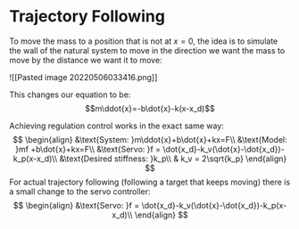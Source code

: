 # Trajectory Following
To move the mass to a position that is not at $x=0$, the idea is to simulate the wall of the natural system to move in the direction we want the mass to move by the distance we want it to move:

![[Pasted image 20220506033416.png]]

This changes our equation to be:
$$m\ddot{x}=-b\dot{x}-k(x-x_d)$$

Achieving regulation control works in the exact same way:
$$
\begin{align}
&\text{System: }m\ddot{x}+b\dot{x}+kx=F\\
&\text{Model: }mf +b\dot{x}+kx=F\\
&\text{Servo: }f = \dot{x_d}-k_v(\dot{x}-\dot{x_d})-k_p(x-x_d)\\
&\text{Desired stiffness: }k_p\\
& k_v = 2\sqrt{k_p}
\end{align}
$$
For actual trajectory following (following a target that keeps moving) there is a small change to the servo controller:
$$
\begin{align}
&\text{Servo: }f = \dot{x_d}-k_v(\dot{x}-\dot{x_d})-k_p(x-x_d)\\
\end{align}
$$